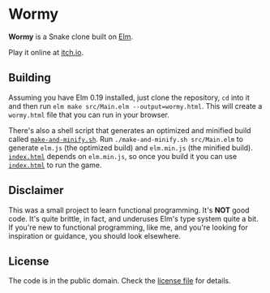 # Wormy

**Wormy** is a Snake clone built on [Elm](https://elm-lang.com).

Play it online at [itch.io](https://aggressivepixels.itch.io/wormy).

## Building

Assuming you have Elm 0.19 installed, just clone the repository, `cd` into it and then run `elm make src/Main.elm --output=wormy.html`. This will create a `wormy.html` file that you can run in your browser.

There's also a shell script that generates an optimized and minified build called [`make-and-minify.sh`](make-and-minify.sh). Run `./make-and-minify.sh src/Main.elm` to generate `elm.js` (the optimized build) and `elm.min.js` (the minified build). [`index.html`](index.html) depends on `elm.min.js`, so once you build it you can use [`index.html`](index.html) to run the game.

## Disclaimer

This was a small project to learn functional programming. It's **NOT** good code. It's quite brittle, in fact, and underuses Elm's type system quite a bit. If you're new to functional programming, like me, and you're looking for inspiration or guidance, you should look elsewhere.

## License

The code is in the public domain. Check the [license file](LICENSE) for details.
